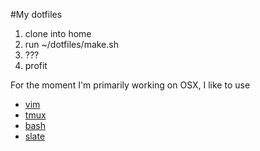 
#My dotfiles

1. clone into home
1. run ~/dotfiles/make.sh
1. ???
1. profit


For the moment I'm primarily working on OSX, I like to use

* [vim](http://www.vim.org)
* [tmux]()
* [bash]()
* [slate]()
